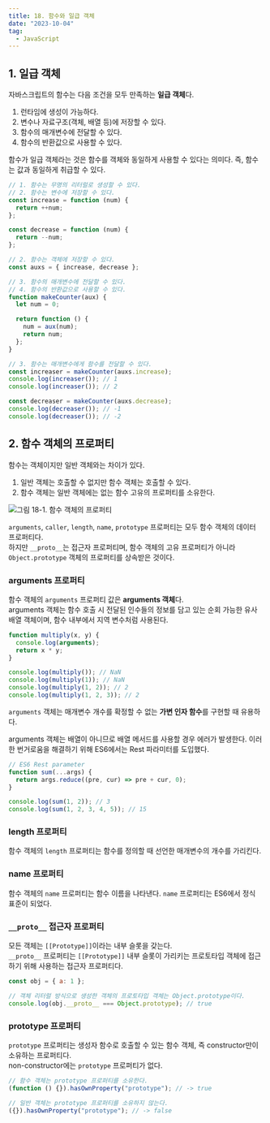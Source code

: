 ```yaml
---
title: 18. 함수와 일급 객체
date: "2023-10-04"
tag:
  - JavaScript
---
```


## 1. 일급 객체

자바스크립트의 함수는 다음 조건을 모두 만족하는 **일급 객체**다.

1. 런타임에 생성이 가능하다.
2. 변수나 자료구조(객체, 배열 등)에 저장할 수 있다.
3. 함수의 매개변수에 전달할 수 있다.
4. 함수의 반환값으로 사용할 수 있다.

<!-- end -->

함수가 일급 객체라는 것은 함수를 객체와 동일하게 사용할 수 있다는 의미다. 즉, 함수는 값과 동일하게 취급할 수 있다.

```js
// 1. 함수는 무명의 리터럴로 생성할 수 있다.
// 2. 함수는 변수에 저장할 수 있다.
const increase = function (num) {
  return ++num;
};

const decrease = function (num) {
  return --num;
};

// 2. 함수는 객체에 저장할 수 있다.
const auxs = { increase, decrease };

// 3. 함수의 매개변수에 전달할 수 있다.
// 4. 함수의 반환값으로 사용할 수 있다.
function makeCounter(aux) {
  let num = 0;

  return function () {
    num = aux(num);
    return num;
  };
}

// 3. 함수는 매개변수에게 함수를 전달할 수 있다.
const increaser = makeCounter(auxs.increase);
console.log(increaser()); // 1
console.log(increaser()); // 2

const decreaser = makeCounter(auxs.decrease);
console.log(decreaser()); // -1
console.log(decreaser()); // -2
```

## 2. 함수 객체의 프로퍼티

함수는 객체이지만 일반 객체와는 차이가 있다.

1. 일반 객체는 호출할 수 없지만 함수 객체는 호출할 수 있다.
2. 함수 객체는 일반 객체에는 없는 함수 고유의 프로퍼티를 소유한다.

![그림 18-1. 함수 객체의 프로퍼티](https://github.com/Zamoca42/blog/assets/96982072/4366580f-c9b0-4227-bc1e-9c2cd3f99a5a)

`arguments`, `caller`, `length`, `name`, `prototype` 프로퍼티는 모두 함수 객체의 데이터 프로퍼티다.  
하지만 `__proto__`는 접근자 프로퍼티며, 함수 객체의 고유 프로퍼티가 아니라 `Object.prototype` 객체의 프로퍼티를 상속받은 것이다.

### arguments 프로퍼티

함수 객체의 `arguments` 프로퍼티 값은 **arguments 객체**다.  
arguments 객체는 함수 호출 시 전달된 인수들의 정보를 담고 있는 순회 가능한 유사 배열 객체이며, 함수 내부에서 지역 변수처럼 사용된다.

```js
function multiply(x, y) {
  console.log(arguments);
  return x * y;
}

console.log(multiply()); // NaN
console.log(multiply(1)); // NaN
console.log(multiply(1, 2)); // 2
console.log(multiply(1, 2, 3)); // 2
```

`arguments` 객체는 매개변수 개수를 확정할 수 없는 **가변 인자 함수**를 구현할 때 유용하다.

arguments 객체는 배열이 아니므로 배열 메서드를 사용할 경우 에러가 발생한다. 이러한 번거로움을 해결하기 위해 ES6에서는 Rest 파라미터를 도입했다.

```js
// ES6 Rest parameter
function sum(...args) {
  return args.reduce((pre, cur) => pre + cur, 0);
}

console.log(sum(1, 2)); // 3
console.log(sum(1, 2, 3, 4, 5)); // 15
```

### length 프로퍼티

함수 객체의 `length` 프로퍼티는 함수를 정의할 때 선언한 매개변수의 개수를 가리킨다.

### name 프로퍼티

함수 객체의 `name` 프로퍼티는 함수 이름을 나타낸다. `name` 프로퍼티는 ES6에서 정식 표준이 되었다.

### `__proto__` 접근자 프로퍼티

모든 객체는 `[[Prototype]]`이라는 내부 슬롯을 갖는다.  
`__proto__` 프로퍼티는 `[[Prototype]]` 내부 슬롯이 가리키는 프로토타입 객체에 접근하기 위해 사용하는 접근자 프로퍼티다.

```js
const obj = { a: 1 };

// 객체 리터럴 방식으로 생성한 객체의 프로토타입 객체는 Object.prototype이다.
console.log(obj.__proto__ === Object.prototype); // true
```

### prototype 프로퍼티

`prototype` 프로퍼티는 생성자 함수로 호출할 수 있는 함수 객체, 즉 constructor만이 소유하는 프로퍼티다.  
non-constructor에는 `prototype` 프로퍼티가 없다.

```js
// 함수 객체는 prototype 프로퍼티를 소유한다.
(function () {}).hasOwnProperty("prototype"); // -> true

// 일반 객체는 prototype 프로퍼티를 소유하지 않는다.
({}).hasOwnProperty("prototype"); // -> false
```
